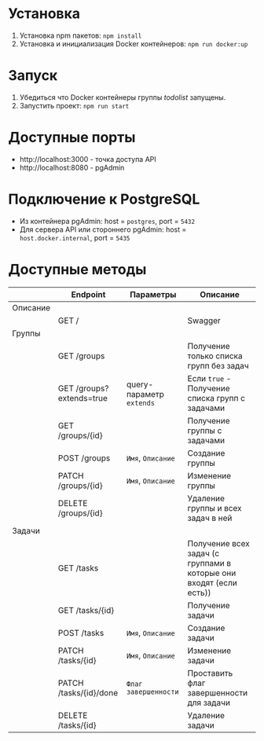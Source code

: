 # Установка

1. Установка npm пакетов:   `npm install`
1. Установка и инициализация Docker контейнеров:   `npm run docker:up`



# Запуск

1. Убедиться что Docker контейнеры группы *todolist* запущены.
1. Запустить проект:   `npm run start`

# Доступные порты

- http://localhost:3000 - точка доступа API
- http://localhost:8080 - pgAdmin

# Подключение к PostgreSQL

- Из контейнера pgAdmin: host = `postgres`, port = `5432`
- Для сервера API или cтороннего pgAdmin: host = `host.docker.internal`, port = `5435`

# Доступные методы

|   | Endpoint                    |Параметры| Описание|
|---|-----------------------------|---------|----------|
|Описание|||
|| GET / ||Swagger|
|Группы|||
|| GET /groups||Получение только списка групп без задач|
|| GET /groups?extends=true|query-параметр `extends`|Если `true` - Получение списка групп с задачами|
|| GET /groups/{id}||Получение группы с задачами|
|| POST /groups|`Имя`, `Описание`|Создание группы||
|| PATCH /groups/{id}|`Имя`, `Описание`|Изменение группы|
|| DELETE /groups/{id}||Удаление группы и всех задач в ней|
|Задачи|||
|| GET /tasks||Получение всех задач (с группами в которые они входят (если есть))|
|| GET /tasks/{id}||Получение задачи|
|| POST /tasks|`Имя`, `Описание`|Создание задачи|
|| PATCH /tasks/{id}|`Имя`, `Описание`|Изменение задачи|
|| PATCH /tasks/{id}/done|`Флаг завершенности`|Проставить флаг завершенности для задачи|
|| DELETE /tasks/{id}||Удаление задачи|
